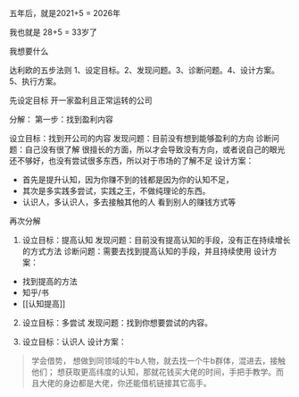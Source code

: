 五年后，就是2021+5 = 2026年

我也就是 28+5 = 33岁了

我想要什么

达利欧的五步法则
1、设定目标。2、发现问题。3、诊断问题。4、设计方案。5、执行方案。

先设定目标 开一家盈利且正常运转的公司

分解：
第一步：找到盈利内容

设立目标：找到开公司的内容
发现问题：目前没有想到能够盈利的方向
诊断问题：自己没有很了解 很擅长的方面，所以才会导致没有方向，或者说自己的眼光还不够好，也没有尝试很多东西，所以对于市场的了解不足
设计方案：
- 首先是提升认知，因为你赚不到的钱都是因为你的认知不足，
- 其次是多实践多尝试，实践之王，不做纯理论的东西。
- 认识人，多认识人，多去接触其他的人 看到别人的赚钱方式等


再次分解

1. 设立目标：提高认知
发现问题：目前没有提高认知的手段，没有正在持续增长的方式方法
诊断问题：需要去找到提高认知的手段，并且持续使用
设计方案：
- 找到提高的方法
- 知乎/书
- [[认知提高]]


2. 设立目标：多尝试
发现问题：找到你想要尝试的内容。



3. 设立目标：认识人
设计方案：
> 学会借势，
> 想做到同领域的牛b人物，就去找一个牛b群体，混进去，接触他们；
> 想获取更高纬度的认知，那就花钱买大佬的时间，手把手教学。而且大佬的身边都是大佬，你还能借机链接其它高手。


